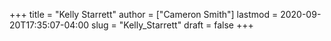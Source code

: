 +++
title = "Kelly Starrett"
author = ["Cameron Smith"]
lastmod = 2020-09-20T17:35:07-04:00
slug = "Kelly_Starrett"
draft = false
+++
